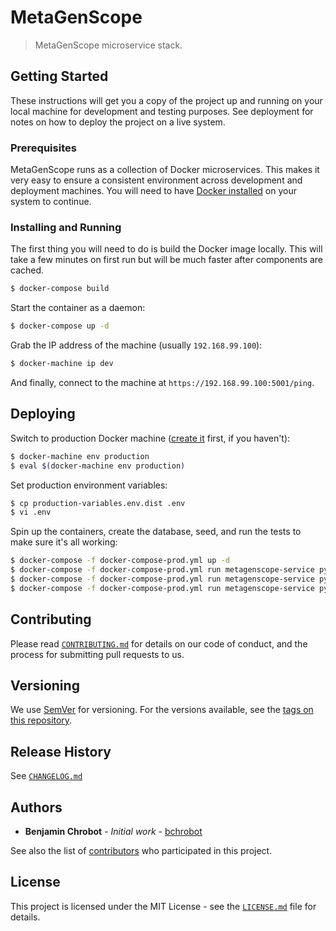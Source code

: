 # MetaGenScope

> MetaGenScope microservice stack.

## Getting Started

These instructions will get you a copy of the project up and running on your local machine for development and testing purposes. See deployment for notes on how to deploy the project on a live system.

### Prerequisites

MetaGenScope runs as a collection of Docker microservices. This makes it very easy to ensure a consistent environment across development and deployment machines. You will need to have [Docker installed](https://docs.docker.com/engine/installation/) on your system to continue.

### Installing and Running

The first thing you will need to do is build the Docker image locally. This will take a few minutes on first run but will be much faster after components are cached.

```sh
$ docker-compose build
```

Start the container as a daemon:

```sh
$ docker-compose up -d
```

Grab the IP address of the machine (usually `192.168.99.100`):

```sh
$ docker-machine ip dev
```

And finally, connect to the machine at `https://192.168.99.100:5001/ping`.

## Deploying

Switch to production Docker machine ([create it](https://docs.docker.com/machine/examples/ocean/) first, if you haven't):

```sh
$ docker-machine env production
$ eval $(docker-machine env production)
```

Set production environment variables:

```sh
$ cp production-variables.env.dist .env
$ vi .env
```

Spin up the containers, create the database, seed, and run the tests to make sure it's all working:

```sh
$ docker-compose -f docker-compose-prod.yml up -d
$ docker-compose -f docker-compose-prod.yml run metagenscope-service python manage.py recreate_db
$ docker-compose -f docker-compose-prod.yml run metagenscope-service python manage.py seed_db
$ docker-compose -f docker-compose-prod.yml run metagenscope-service python manage.py test
```

## Contributing

Please read [`CONTRIBUTING.md`](CONTRIBUTING.md) for details on our code of conduct, and the process for submitting pull requests to us.

## Versioning

We use [SemVer](http://semver.org/) for versioning. For the versions available, see the [tags on this repository][project-tags].

## Release History

See [`CHANGELOG.md`](CHANGELOG.md)

## Authors

* **Benjamin Chrobot** - _Initial work_ - [bchrobot](https://github.com/bchrobot)

See also the list of [contributors][contributors] who participated in this project.

## License

This project is licensed under the MIT License - see the [`LICENSE.md`](LICENSE.md) file for details.


[project-tags]: https://github.com/bchrobot/metagenscope-main/tags
[contributors]: https://github.com/bchrobot/metagenscope-main/contributors
